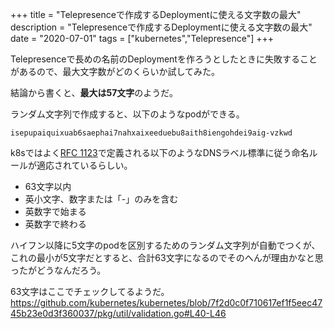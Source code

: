 +++
title = "Telepresenceで作成するDeploymentに使える文字数の最大"
description = "Telepresenceで作成するDeploymentに使える文字数の最大"
date = "2020-07-01"
tags = ["kubernetes","Telepresence"]
+++


Telepresenceで長めの名前のDeploymentを作ろうとしたときに失敗することがあるので、最大文字数がどのくらいか試してみた。

<!--more-->
結論から書くと、**最大は57文字**のようだ。

ランダム文字列で作成すると、以下のようなpodができる。

```
isepupaiquixuab6saephai7nahxaixeeduebu8aith8iengohdei9aig-vzkwd
```

k8sではよく[RFC 1123](https://tools.ietf.org/html/rfc1123)で定義される以下のようなDNSラベル標準に従う命名ルールが適応されているらしい。

* 63文字以内
* 英小文字、数字または「-」のみを含む
* 英数字で始まる
* 英数字で終わる

ハイフン以降に5文字のpodを区別するためのランダム文字列が自動でつくが、これの最小が5文字だとすると、合計63文字になるのでそのへんが理由かなと思ったがどうなんだろう。

63文字はここでチェックしてるようだ。
https://github.com/kubernetes/kubernetes/blob/7f2d0c0f710617ef1f5eec4745b23e0d3f360037/pkg/util/validation.go#L40-L46
